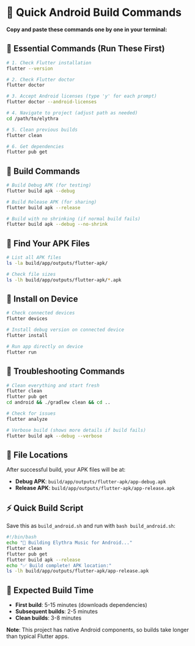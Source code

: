 # 📱 Quick Android Build Commands

**Copy and paste these commands one by one in your terminal:**

## 🚀 Essential Commands (Run These First)

```bash
# 1. Check Flutter installation
flutter --version

# 2. Check Flutter doctor
flutter doctor

# 3. Accept Android licenses (type 'y' for each prompt)
flutter doctor --android-licenses

# 4. Navigate to project (adjust path as needed)
cd /path/to/elythra

# 5. Clean previous builds
flutter clean

# 6. Get dependencies
flutter pub get
```

## 📱 Build Commands

```bash
# Build Debug APK (for testing)
flutter build apk --debug

# Build Release APK (for sharing)
flutter build apk --release

# Build with no shrinking (if normal build fails)
flutter build apk --debug --no-shrink
```

## 📁 Find Your APK Files

```bash
# List all APK files
ls -la build/app/outputs/flutter-apk/

# Check file sizes
ls -lh build/app/outputs/flutter-apk/*.apk
```

## 📱 Install on Device

```bash
# Check connected devices
flutter devices

# Install debug version on connected device
flutter install

# Run app directly on device
flutter run
```

## 🧹 Troubleshooting Commands

```bash
# Clean everything and start fresh
flutter clean
flutter pub get
cd android && ./gradlew clean && cd ..

# Check for issues
flutter analyze

# Verbose build (shows more details if build fails)
flutter build apk --debug --verbose
```

## 📍 File Locations

After successful build, your APK files will be at:
- **Debug APK**: `build/app/outputs/flutter-apk/app-debug.apk`
- **Release APK**: `build/app/outputs/flutter-apk/app-release.apk`

## ⚡ Quick Build Script

Save this as `build_android.sh` and run with `bash build_android.sh`:

```bash
#!/bin/bash
echo "🚀 Building Elythra Music for Android..."
flutter clean
flutter pub get
flutter build apk --release
echo "✅ Build complete! APK location:"
ls -lh build/app/outputs/flutter-apk/app-release.apk
```

## 🎯 Expected Build Time

- **First build**: 5-15 minutes (downloads dependencies)
- **Subsequent builds**: 2-5 minutes
- **Clean builds**: 3-8 minutes

**Note**: This project has native Android components, so builds take longer than typical Flutter apps.
